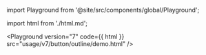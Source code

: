 import Playground from '@site/src/components/global/Playground';

import html from './html.md';


<Playground version="7" code={{ html }} src="usage/v7/button/outline/demo.html" />
